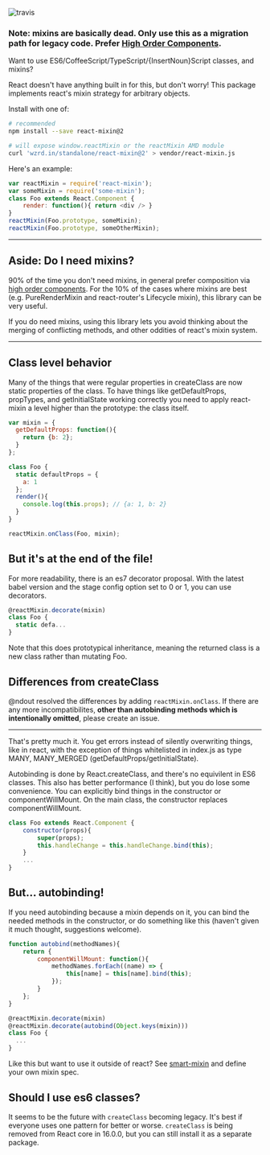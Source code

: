 ![travis](https://travis-ci.org/brigand/react-mixin.svg)

### Note: mixins are basically dead. Only use this as a migration path for legacy code. Prefer [High Order Components](https://facebook.github.io/react/docs/higher-order-components.html).

Want to use ES6/CoffeeScript/TypeScript/{InsertNoun}Script classes, and mixins?

React doesn't have anything built in for this, but don't worry!  This package implements
react's mixin strategy for arbitrary objects.

Install with one of:

```sh
# recommended
npm install --save react-mixin@2

# will expose window.reactMixin or the reactMixin AMD module
curl 'wzrd.in/standalone/react-mixin@2' > vendor/react-mixin.js
```


Here's an example:

```js
var reactMixin = require('react-mixin');
var someMixin = require('some-mixin');
class Foo extends React.Component {
    render: function(){ return <div /> }    
}
reactMixin(Foo.prototype, someMixin);
reactMixin(Foo.prototype, someOtherMixin);
```

---

## Aside: Do I need mixins?

90% of the time you don't need mixins, in general prefer composition via [high order components][hoc-article]. For the 10% of the cases where mixins are best (e.g. PureRenderMixin and react-router's Lifecycle mixin), this library can be very useful.

If you do need mixins, using this library lets you avoid thinking about the merging of conflicting methods, and other oddities of react's mixin system.

[hoc-article]: https://facebook.github.io/react/blog/2016/07/13/mixins-considered-harmful.html

---


## Class level behavior

Many of the things that were regular properties in createClass are now static properties of the class.  To have things like getDefaultProps, propTypes, and getInitialState working correctly you need to apply react-mixin a level higher than the prototype: the class itself.

```js
var mixin = {
  getDefaultProps: function(){
    return {b: 2};
  }
};

class Foo {
  static defaultProps = {
    a: 1
  };
  render(){
    console.log(this.props); // {a: 1, b: 2}
  }
}

reactMixin.onClass(Foo, mixin);
```

## But it's at the end of the file!

For more readability, there is an es7 decorator proposal.  With the latest babel version and the stage config option set to 0 or 1, you can use decorators.

```js
@reactMixin.decorate(mixin)
class Foo {
  static defa...
}
```

Note that this does prototypical inheritance, meaning the returned class is a new class rather than mutating Foo.

## Differences from createClass

@ndout resolved the differences by adding `reactMixin.onClass`.  If there are any more incompatibilites, **other than autobinding methods which is intentionally omitted**, please create an issue.

---

That's pretty much it.  You get errors instead of silently overwriting things, like in react,
with the exception of things whitelisted in index.js as type MANY, MANY_MERGED (getDefaultProps/getInitialState).

Autobinding is done by React.createClass, and there's no equivilent in ES6 classes.  This also has better performance (I think), but you do lose some convenience.  You can explicitly bind things in the constructor or componentWillMount.  On the main class, the constructor replaces componentWillMount.

```js
class Foo extends React.Component {
    constructor(props){
        super(props);
        this.handleChange = this.handleChange.bind(this);
    }
    ...
}
```

## But... autobinding!

If you need autobinding because a mixin depends on it, you can bind the needed methods in the constructor, or do something like this (haven't given it much thought, suggestions welcome).

```js
function autobind(methodNames){
    return {
        componentWillMount: function(){
            methodNames.forEach((name) => {
                this[name] = this[name].bind(this);
            });
        }
    };
}

@reactMixin.decorate(mixin)
@reactMixin.decorate(autobind(Object.keys(mixin)))
class Foo {
  ...
}
```

Like this but want to use it outside of react?  See [smart-mixin][1] and define your own mixin spec.

## Should I use es6 classes?

It seems to be the future with `createClass` becoming legacy. It's best if everyone uses one pattern for better or worse. `createClass` is being removed from React core in 16.0.0, but you can still install it as a separate package.

[1]: https://github.com/brigand/smart-mixin

